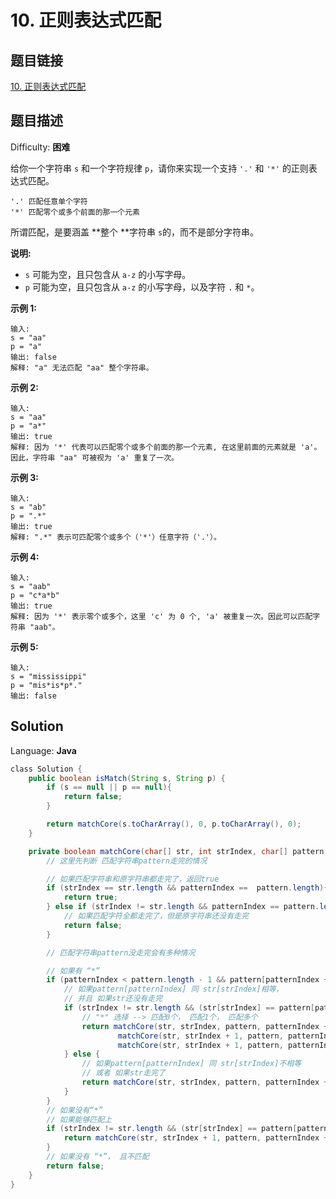 # 10. 正则表达式匹配

## 题目链接

[10\. 正则表达式匹配](https://leetcode-cn.com/problems/regular-expression-matching/)

## 题目描述

Difficulty: **困难**

给你一个字符串 `s` 和一个字符规律 `p`，请你来实现一个支持 `'.'` 和 `'*'` 的正则表达式匹配。

```
'.' 匹配任意单个字符
'*' 匹配零个或多个前面的那一个元素
```

所谓匹配，是要涵盖 **整个 **字符串 `s`的，而不是部分字符串。

**说明:**

* `s` 可能为空，且只包含从 `a-z` 的小写字母。
* `p` 可能为空，且只包含从 `a-z` 的小写字母，以及字符 `.` 和 `*`。

**示例 1:**

```
输入:
s = "aa"
p = "a"
输出: false
解释: "a" 无法匹配 "aa" 整个字符串。
```

**示例 2:**

```
输入:
s = "aa"
p = "a*"
输出: true
解释: 因为 '*' 代表可以匹配零个或多个前面的那一个元素, 在这里前面的元素就是 'a'。因此，字符串 "aa" 可被视为 'a' 重复了一次。
```

**示例 3:**

```
输入:
s = "ab"
p = ".*"
输出: true
解释: ".*" 表示可匹配零个或多个（'*'）任意字符（'.'）。
```

**示例 4:**

```
输入:
s = "aab"
p = "c*a*b"
输出: true
解释: 因为 '*' 表示零个或多个，这里 'c' 为 0 个, 'a' 被重复一次。因此可以匹配字符串 "aab"。
```

**示例 5:**

```
输入:
s = "mississippi"
p = "mis*is*p*."
输出: false
```

## Solution

Language: **Java**

```java
​class Solution {
    public boolean isMatch(String s, String p) {
        if (s == null || p == null){
            return false;
        }

        return matchCore(s.toCharArray(), 0, p.toCharArray(), 0);
    }

    private boolean matchCore(char[] str, int strIndex, char[] pattern, int patternIndex){
        // 这里先判断 匹配字符串pattern走完的情况

        // 如果匹配字符串和原字符串都走完了，返回true
        if (strIndex == str.length && patternIndex ==  pattern.length){
            return true;
        } else if (strIndex != str.length && patternIndex == pattern.length){
            // 如果匹配字符全都走完了，但是原字符串还没有走完
            return false;
        }

        // 匹配字符串pattern没走完会有多种情况

        // 如果有 “*”
        if (patternIndex < pattern.length - 1 && pattern[patternIndex + 1] == '*'){
            // 如果pattern[patternIndex] 同 str[strIndex]相等，
            // 并且 如果str还没有走完
            if (strIndex != str.length && (str[strIndex] == pattern[patternIndex] || pattern[patternIndex] == '.')){
                // "*" 选择 --> 匹配0个， 匹配1个， 匹配多个
                return matchCore(str, strIndex, pattern, patternIndex + 2) ||
                        matchCore(str, strIndex + 1, pattern, patternIndex + 2) ||
                        matchCore(str, strIndex + 1, pattern, patternIndex);
            } else {
                // 如果pattern[patternIndex] 同 str[strIndex]不相等
                // 或者 如果str走完了
                return matchCore(str, strIndex, pattern, patternIndex + 2);
            }
        }
        // 如果没有“*”
        // 如果能够匹配上
        if (strIndex != str.length && (str[strIndex] == pattern[patternIndex] || pattern[patternIndex] == '.')){
            return matchCore(str, strIndex + 1, pattern, patternIndex + 1);
        } 
        // 如果没有 “*”， 且不匹配
        return false;
    }
}
```